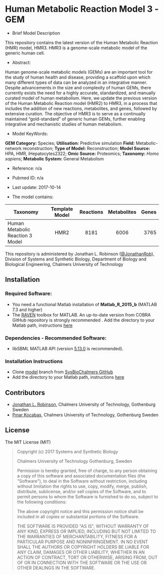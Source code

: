 # Human Metabolic Reaction Model 3 -GEM- Brief Model DescriptionThis repository contains the latest version of the Human Metabolic Reaction (HMR) model, HMR3. HMR3 is a genome-scale metabolic model of the generic human cell.- Abstract:Human genome-scale metabolic models (GEMs) are an important tool for the study of human health and disease, providing a scaffold upon which many different types of data can be analyzed in an integrative manner. Despite advancements in the size and complexity of human GEMs, there currently exists the need for a highly accurate, standardized, and manually curated model of human metabolism. Here, we update the previous version of the Human Metabolic Reaction model (HMR2) to HMR3, in a process that includes the addition of new reactions, metabolites, and genes, followed by extensive curation. The objective of HMR3 is to serve as a continually maintained “gold-standard” of generic human GEMs, further enabling integrative and mechanistic studies of human metabolism. - Model KeyWords:**GEM Category:** Species; **Utilisation:** Predictive simulation **Field:** Metabolic-network reconstruction; **Type of Model:** Reconstruction; **Model Source:** HPA, HMR, iHepatocytes2322; **Omic Source:** Proteomics; **Taxonomy:** _Homo sapiens_; **Metabolic System:** General Metabolism- Reference: n/a- Pubmed ID: n/a- Last update: 2017-10-14- The model contains:|Taxonomy | Template Model | Reactions | Metabolites| Genes || ------------- |:-------------:|:-------------:|:-------------:|-----:||Human Metabolic Reaction 3 Model |	HMR2|	8181|	6006|	3765|This repository is administered by Jonathan L. Robinson ([@JonathanRob](https://github.com/jonathanrob)), Division of Systems and Synthetic Biology, Department of Biology and Biological Engineering, Chalmers University of Technology## Installation### Required Software:*  You need a functional Matlab installation of **Matlab_R_2015_b**  (MATLAB 7.3 and higher)* The [RAVEN](https://github.com/SysBioChalmers/RAVEN) toolbox for MATLAB. An up-to-date version from COBRA GitHub repository is strongly recommended . Add the directory to your Matlab path, instructions [here](https://se.mathworks.com/help/matlab/ref/addpath.html?requestedDomain=www.mathworks.com)### Dependencies - Recommended Software:* libSBML MATLAB API (version [5.13.0](https://sourceforge.net/projects/sbml/files/libsbml/5.13.0/stable/MATLAB%20interface/)  is recommended).### Installation Instructions* Clone [model](https://github.com/SysBioChalmers/) branch from [SysBioChalmers GitHub](https://github.com/SysBioChalmers)* Add the directory to your Matlab path, instructions [here](https://se.mathworks.com/help/matlab/ref/addpath.html?requestedDomain=www.mathworks.com)## Contributors- [Jonathan L. Robinson](https://www.chalmers.se/en/Staff/Pages/jonrob.aspx), Chalmers University of Technology, Gothenburg Sweden- [Pınar Kocabaş](https://www.chalmers.se/en/staff/Pages/kocabas.aspx), Chalmers University of Technology, Gothenburg Sweden## LicenseThe MIT License (MIT)> Copyright (c) 2017 Systems and Synthetic Biology>> Chalmers University of Technology Gothenburg, Sweden>>Permission is hereby granted, free of charge, to any person obtaining a copyof this software and associated documentation files (the "Software"), to dealin the Software without restriction, including without limitation the rightsto use, copy, modify, merge, publish, distribute, sublicense, and/or sellcopies of the Software, and to permit persons to whom the Software isfurnished to do so, subject to the following conditions:>>The above copyright notice and this permission notice shall be included in allcopies or substantial portions of the Software.>>THE SOFTWARE IS PROVIDED "AS IS", WITHOUT WARRANTY OF ANY KIND, EXPRESS ORIMPLIED, INCLUDING BUT NOT LIMITED TO THE WARRANTIES OF MERCHANTABILITY,FITNESS FOR A PARTICULAR PURPOSE AND NONINFRINGEMENT. IN NO EVENT SHALL THEAUTHORS OR COPYRIGHT HOLDERS BE LIABLE FOR ANY CLAIM, DAMAGES OR OTHERLIABILITY, WHETHER IN AN ACTION OF CONTRACT, TORT OR OTHERWISE, ARISING FROM,OUT OF OR IN CONNECTION WITH THE SOFTWARE OR THE USE OR OTHER DEALINGS IN THESOFTWARE.
